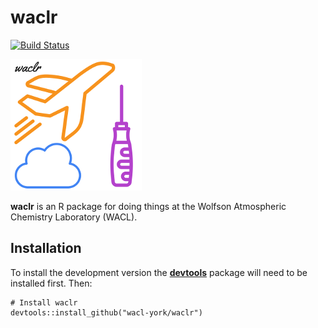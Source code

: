 # **waclr**

[![Build Status](https://travis-ci.org/wacl-york/waclr.svg?branch=master)](https://travis-ci.org/wacl-york/waclr)

![](inst/extdata/images/icon_small.png)

**waclr** is an R package for doing things at the Wolfson Atmospheric Chemistry Laboratory (WACL). 

## Installation

To install the development version the [**devtools**](https://github.com/hadley/devtools) package will need to be installed first. Then:

```
# Install waclr
devtools::install_github("wacl-york/waclr")
```
